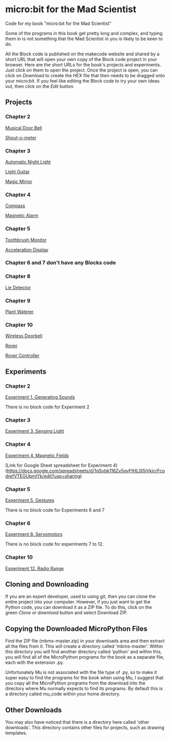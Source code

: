 # micro:bit for the Mad Scientist

Code for my book "micro:bit for the Mad Scientist"

Some of the programs in this book get pretty long and complex, and typing them in is not something that the Mad Scientist in you is likely to be keen to do. 

All the Block code is published on the makecode website and shared by a short URL that will open your own copy of the Block code project in your browser. Here are the short URLs for the book's projects and experiments. Just click on them to open the project. Once the project is open, you can click on _Download_ to create the HEX file that then needs to be dragged onto your micro:bit. If you feel like editing the Block code to try your own ideas out, then click on the _Edit_ button.

## Projects

### Chapter 2
[Musical Door Bell](https://makecode.microbit.org/_Rb6MsFdrUP92)

[Shout-o-meter](https://makecode.microbit.org/_0drcfrM7kUE6)



### Chapter 3
[Automatic Night Light](https://makecode.microbit.org/_9xwYd25hfVr7)

[Light Guitar](https://makecode.microbit.org/_b0UHfudwXK3e)

[Magic Mirror](https://makecode.microbit.org/_iDwD6ccdRe2x) 


### Chapter 4

[Compass](https://makecode.microbit.org/_f4M1s1bK4gre)

[Magnetic Alarm](https://makecode.microbit.org/_P5DF8HMab6cA)


### Chapter 5

[Toothbrush Monitor](https://makecode.microbit.org/_Dh7VJw3Hz1Wx)

[Acceleration Display](https://makecode.microbit.org/_Vu8cdtPzpbrq)

### Chapter 6 and 7 don't have any Blocks code

### Chapter 8

[Lie Detector](https://makecode.microbit.org/_aM8WTLcEJ6qe)


### Chapter 9

[Plant Waterer](https://makecode.microbit.org/_VrVemL7Kx2FP)


### Chapter 10

[Wireless Doorbell](https://makecode.microbit.org/_hvLdHC5TqbXa)

[Rover](https://makecode.microbit.org/_FTPcwRg3CPjV)

[Rover Controller](https://makecode.microbit.org/_L69HYaPvU53t)



## Experiments

### Chapter 2

[Experiment 1. Generating Sounds](https://makecode.microbit.org/_dk75wcLE263E)

There is no block code for Experiment 2


### Chapter 3

[Experiment 3. Sensing Light](https://makecode.microbit.org/_WzAc3vfXcKg1) 


### Chapter 4

[Experiment 4. Magnetic Fields](https://makecode.microbit.org/_5HhbF218K6j8) 

[Link for Google Sheet spreadsheet for Experiment 4)(https://docs.google.com/spreadsheets/d/1qSybk116Zv5qyFtHL0l5jVkicrFcodrefVTEGUbmIYk/edit?usp=sharing)


### Chapter 5

[Experiment 5. Gestures](https://makecode.microbit.org/_hX3Cx5AFm2X7)

There is no block code for Experiments 6 and 7


### Chapter 6

[Experiment 8. Servomotors](https://makecode.microbit.org/_RsRRuvUH89kL)

There is no block code for experiments 7 to 12.


### Chapter 10

[Experiment 12. Radio Range](https://makecode.microbit.org/_DJFddiLyVHLq)




## Cloning and Downloading 

If you are an expert developer, used to using git, then you can clone the entire project into your computer. However, if you just want to get the Python code, you can download it as a ZIP file. To do this, click on the green _Clone or download_ button and select Download ZIP.


## Copying the Downloaded MicroPython Files

Find the ZIP file (mbms-master.zip) in your downloads area and then extract all the files from it. This will create a directory called 'mbms-master'. Within this directory you will find another directory called 'python' and within this, you will find all of the MicroPython programs for the book as a separate file, each with the extension .py.

Unfortunately Mu is not associated with the file type of .py, so to make it super easy to find the programs for the book when using Mu, I suggest that you copy all the MicroPython programs from the download into the directory where Mu normally expects to find its programs. By default this is a directory called mu_code within your home directory.


## Other Downloads

You may also have noticed that there is a directory here called 'other downloads'. This directory contains other files for projects, such as drawing templates.
